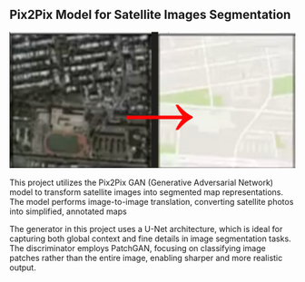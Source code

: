 ## Pix2Pix Model for Satellite Images Segmentation

![alt text](image-1.png)

This project utilizes the Pix2Pix GAN (Generative Adversarial Network) model to transform satellite images into segmented map representations. The model performs image-to-image translation, converting satellite photos into simplified, annotated maps

The generator in this project uses a U-Net architecture, which is ideal for capturing both global context and fine details in image segmentation tasks. The discriminator employs PatchGAN, focusing on classifying image patches rather than the entire image, enabling sharper and more realistic output.
